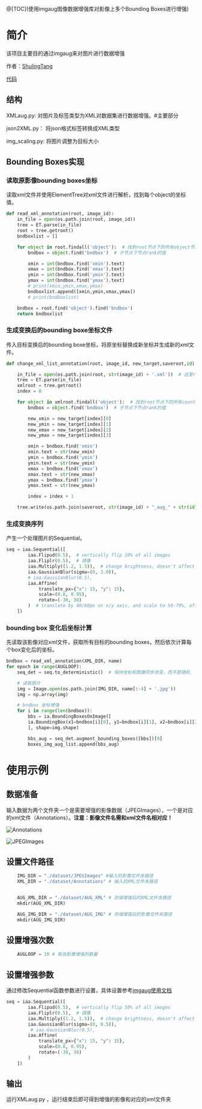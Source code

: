 @[TOC](使用imgaug图像数据增强库对影像上多个Bounding Boxes进行增强)

# 简介
该项目主要目的通过imgaug来对图片进行数据增强

作者：[ShulingTang]()

[代码](https://github.com/ShulingTang/images-Augment.git)
## 结构

XMLaug.py: 对图片及标签类型为XML对数据集进行数据增强。#主要部分

json2XML.py： 将json格式标签转换成XML类型

img_scaling.py: 将图片调整为目标大小

## Bounding Boxes实现

### 读取原影像bounding boxes坐标

读取xml文件并使用ElementTree对xml文件进行解析，找到每个object的坐标值。

```python
def read_xml_annotation(root, image_id):
    in_file = open(os.path.join(root, image_id))
    tree = ET.parse(in_file)
    root = tree.getroot()
    bndboxlist = []

    for object in root.findall('object'):  # 找到root节点下的所有object节点
        bndbox = object.find('bndbox')  # 子节点下节点rank的值

        xmin = int(bndbox.find('xmin').text)
        xmax = int(bndbox.find('xmax').text)
        ymin = int(bndbox.find('ymin').text)
        ymax = int(bndbox.find('ymax').text)
        # print(xmin,ymin,xmax,ymax)
        bndboxlist.append([xmin,ymin,xmax,ymax])
        # print(bndboxlist)

    bndbox = root.find('object').find('bndbox')
    return bndboxlist
```

### 生成变换后的bounding boxe坐标文件

传入目标变换后的bounding boxe坐标，将原坐标替换成新坐标并生成新的xml文件。

```python
def change_xml_list_annotation(root, image_id, new_target,saveroot,id):

    in_file = open(os.path.join(root, str(image_id) + '.xml'))  # 这里root分别由两个意思
    tree = ET.parse(in_file)
    xmlroot = tree.getroot()
    index = 0

    for object in xmlroot.findall('object'):  # 找到root节点下的所有country节点
        bndbox = object.find('bndbox')  # 子节点下节点rank的值

        new_xmin = new_target[index][0]
        new_ymin = new_target[index][1]
        new_xmax = new_target[index][2]
        new_ymax = new_target[index][3]

        xmin = bndbox.find('xmin')
        xmin.text = str(new_xmin)
        ymin = bndbox.find('ymin')
        ymin.text = str(new_ymin)
        xmax = bndbox.find('xmax')
        xmax.text = str(new_xmax)
        ymax = bndbox.find('ymax')
        ymax.text = str(new_ymax)

        index = index + 1

    tree.write(os.path.join(saveroot, str(image_id) + "_aug_" + str(id) + '.xml'))
```

### 生成变换序列

产生一个处理图片的Sequential。

```python
seq = iaa.Sequential([
        iaa.Flipud(0.5),  # vertically flip 20% of all images
        iaa.Fliplr(0.5),  # 镜像
        iaa.Multiply((1.2, 1.5)),  # change brightness, doesn't affect BBs
        iaa.GaussianBlur(sigma=(0, 3.0)),
        # iaa.GaussianBlur(0.5),
        iaa.Affine(
            translate_px={"x": 15, "y": 15},
            scale=(0.8, 0.95),
            rotate=(-30, 30)
        )  # translate by 40/60px on x/y axis, and scale to 50-70%, affects BBs
    ])
```

### bounding box 变化后坐标计算

先读取该影像对应xml文件，获取所有目标的bounding boxes，然后依次计算每个box变化后的坐标。

```python
bndbox = read_xml_annotation(XML_DIR, name)
for epoch in range(AUGLOOP):
    seq_det = seq.to_deterministic()  # 保持坐标和图像同步改变，而不是随机

    # 读取图片
    img = Image.open(os.path.join(IMG_DIR, name[:-4] + '.jpg'))
    img = np.array(img)

    # bndbox 坐标增强
    for i in range(len(bndbox)):
        bbs = ia.BoundingBoxesOnImage([
        ia.BoundingBox(x1=bndbox[i][0], y1=bndbox[i][1], x2=bndbox[i][2], y2=bndbox[i][3]),
        ], shape=img.shape)

        bbs_aug = seq_det.augment_bounding_boxes([bbs])[0]
        boxes_img_aug_list.append(bbs_aug)
```

# 使用示例

## 数据准备

输入数据为两个文件夹一个是需要增强的影像数据（JPEGImages），一个是对应的xml文件（Annotations）。**注意：影像文件名需和xml文件名相对应！**

![Annotations](https://img-blog.csdnimg.cn/20181125152842316.png?x-oss-process=image/watermark,type_ZmFuZ3poZW5naGVpdGk,shadow_10,text_aHR0cHM6Ly9ibG9nLmNzZG4ubmV0L2Nvb29vMGw=,size_16,color_FFFFFF,t_70)

![JPEGImages](https://img-blog.csdnimg.cn/20181125152918559.png?x-oss-process=image/watermark,type_ZmFuZ3poZW5naGVpdGk,shadow_10,text_aHR0cHM6Ly9ibG9nLmNzZG4ubmV0L2Nvb29vMGw=,size_16,color_FFFFFF,t_70)

## 设置文件路径

```python
    IMG_DIR = "./dataset/JPEGImages" #输入的影像文件夹路径
    XML_DIR = "./dataset/Annotations" # 输入的XML文件夹路径


    AUG_XML_DIR = "./dataset/AUG_XML" # 存储增强后的XML文件夹路径
    mkdir(AUG_XML_DIR)

    AUG_IMG_DIR = "./dataset/AUG_IMG" # 存储增强后的影像文件夹路径
    mkdir(AUG_IMG_DIR)
```



## 设置增强次数

```python
    AUGLOOP = 10 # 每张影像增强的数量
```

## 设置增强参数

通过修改Sequential函数参数进行设置，具体设置参考[imgaug使用文档](https://imgaug.readthedocs.io/en/latest/index.html)

```python
seq = iaa.Sequential([
        iaa.Flipud(0.5),  # vertically flip 50% of all images
        iaa.Fliplr(0.5),  # 镜像
        iaa.Multiply((1.2, 1.5)),  # change brightness, doesn't affect BBs
        iaa.GaussianBlur(sigma=(0, 0.5)),
         # iaa.GaussianBlur(0.5),
        iaa.Affine(
            translate_px={"x": 15, "y": 15},
            scale=(0.8, 0.95),
            rotate=(-30, 30)
        )  
    ])
```



## 输出

运行XMLaug.py ，运行结束后即可得到增强的影像和对应的xml文件夹
